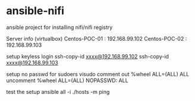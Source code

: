 # ansible-nifi
ansible project for installing nifi/nifi registry

Server info (virtualbox)
Centos-POC-01 : 192.168.99.102
Centos-POC-02 : 192.168.99.103

setup keyless login
   ssh-copy-id xxxx@192.168.99.102
   ssh-copy-id xxxx@192.168.99.103

setup no passwd for sudoers
   visudo
      comment out %wheel ALL=(ALL)     ALL
      uncomment %wheel ALL=(ALL)     NOPASSWD: ALL

test the setup 
   ansible all -i ./hosts -m ping

